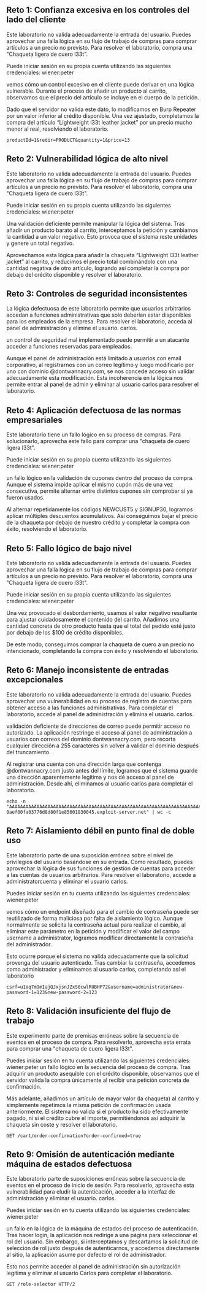 ## Reto 1: Confianza excesiva en los controles del lado del cliente

Este laboratorio no valida adecuadamente la entrada del usuario. Puedes aprovechar una falla lógica en su flujo de trabajo de compras para comprar artículos a un precio no previsto. Para resolver el laboratorio, compra una "Chaqueta ligera de cuero l33t".

Puede iniciar sesión en su propia cuenta utilizando las siguientes credenciales: wiener:peter 

vemos cómo un control excesivo en el cliente puede derivar en una lógica vulnerable. Durante el proceso de añadir un producto al carrito, observamos que el precio del artículo se incluye en el cuerpo de la petición.

Dado que el servidor no valida este dato, lo modificamos en Burp Repeater por un valor inferior al crédito disponible. Una vez ajustado, completamos la compra del artículo “Lightweight l33t leather jacket” por un precio mucho menor al real, resolviendo el laboratorio.

```
productId=1&redir=PRODUCT&quantity=1&price=13
```

## Reto 2: Vulnerabilidad lógica de alto nivel


Este laboratorio no valida adecuadamente la entrada del usuario. Puedes aprovechar una falla lógica en su flujo de trabajo de compras para comprar artículos a un precio no previsto. Para resolver el laboratorio, compra una "Chaqueta ligera de cuero l33t".

Puede iniciar sesión en su propia cuenta utilizando las siguientes credenciales: wiener:peter 

Una validación deficiente permite manipular la lógica del sistema. Tras añadir un producto barato al carrito, interceptamos la petición y cambiamos la cantidad a un valor negativo. Esto provoca que el sistema reste unidades y genere un total negativo.

Aprovechamos esta lógica para añadir la chaqueta “Lightweight l33t leather jacket” al carrito, y reducimos el precio total combinándolo con una cantidad negativa de otro artículo, logrando así completar la compra por debajo del crédito disponible y resolver el laboratorio.

## Reto 3: Controles de seguridad inconsistentes


La lógica defectuosa de este laboratorio permite que usuarios arbitrarios accedan a funciones administrativas que solo deberían estar disponibles para los empleados de la empresa. Para resolver el laboratorio, acceda al panel de administración y elimine el usuario. carlos. 

un control de seguridad mal implementado puede permitir a un atacante acceder a funciones reservadas para empleados.

Aunque el panel de administración está limitado a usuarios con email corporativo, al registrarnos con un correo legítimo y luego modificarlo por uno con dominio @dontwannacry.com, se nos concede acceso sin validar adecuadamente esta modificación. Esta incoherencia en la lógica nos permite entrar al panel de admin y eliminar al usuario carlos para resolver el laboratorio.


## Reto 4: Aplicación defectuosa de las normas empresariales

Este laboratorio tiene un fallo lógico en su proceso de compras. Para solucionarlo, aprovecha este fallo para comprar una "chaqueta de cuero ligera l33t".

Puede iniciar sesión en su propia cuenta utilizando las siguientes credenciales: wiener:peter 

un fallo lógico en la validación de cupones dentro del proceso de compra. Aunque el sistema impide aplicar el mismo cupón más de una vez consecutiva, permite alternar entre distintos cupones sin comprobar si ya fueron usados.

Al alternar repetidamente los códigos NEWCUST5 y SIGNUP30, logramos aplicar múltiples descuentos acumulativos. Así conseguimos bajar el precio de la chaqueta por debajo de nuestro crédito y completar la compra con éxito, resolviendo el laboratorio.

## Reto 5: Fallo lógico de bajo nivel

Este laboratorio no valida adecuadamente la entrada del usuario. Puedes aprovechar una falla lógica en su flujo de trabajo de compras para comprar artículos a un precio no previsto. Para resolver el laboratorio, compra una "Chaqueta ligera de cuero l33t".

Puede iniciar sesión en su propia cuenta utilizando las siguientes credenciales: wiener:peter 

Una vez provocado el desbordamiento, usamos el valor negativo resultante para ajustar cuidadosamente el contenido del carrito. Añadimos una cantidad concreta de otro producto hasta que el total del pedido esté justo por debajo de los $100 de crédito disponibles.

De este modo, conseguimos comprar la chaqueta de cuero a un precio no intencionado, completando la compra con éxito y resolviendo el laboratorio.

## Reto 6: Manejo inconsistente de entradas excepcionales

Este laboratorio no valida adecuadamente la entrada del usuario. Puedes aprovechar una vulnerabilidad en su proceso de registro de cuentas para obtener acceso a las funciones administrativas. Para completar el laboratorio, accede al panel de administración y elimina el usuario. carlos. 

validación deficiente de direcciones de correo puede permitir acceso no autorizado. La aplicación restringe el acceso al panel de administración a usuarios con correos del dominio dontwannacry.com, pero recorta cualquier dirección a 255 caracteres sin volver a validar el dominio después del truncamiento.

Al registrar una cuenta con una dirección larga que contenga @dontwannacry.com justo antes del límite, logramos que el sistema guarde una dirección aparentemente legítima y nos dé acceso al panel de administración. Desde ahí, eliminamos al usuario carlos para completar el laboratorio.

```shell
echo -n "AAAAAAAAAAAAAAAAAAAAAAAAAAAAAAAAAAAAAAAAAAAAAAAAAAAAAAAAAAAAAAAAAAAAAAAAAAAAAAAAAAAAAAAAAAAAAAAAAAAAAAAAAAAAAAAAAAAAAAAAAAAAAAAAAAAAAAAAAAAAAAAAAAAAAAAAAAAAAAAAAAAAAAAAAAAAAAAAAAAAAAAAAAAAAAAAAAAAAAAAAAAAAAAAAAAAAAAAAAAAAAAAAAAAAAAAAAAAAA@dontwannacry.com.exploit-0aef00fa03776d8d80f1e85601830045.exploit-server.net" | wc -c

```

## Reto 7: Aislamiento débil en punto final de doble uso

Este laboratorio parte de una suposición errónea sobre el nivel de privilegios del usuario basándose en su entrada. Como resultado, puedes aprovechar la lógica de sus funciones de gestión de cuentas para acceder a las cuentas de usuarios arbitrarios. Para resolver el laboratorio, accede a administratorcuenta y eliminar el usuario carlos.

Puedes iniciar sesión en tu cuenta utilizando las siguientes credenciales: wiener:peter 

vemos cómo un endpoint diseñado para el cambio de contraseña puede ser reutilizado de forma maliciosa por falta de aislamiento lógico. Aunque normalmente se solicita la contraseña actual para realizar el cambio, al eliminar este parámetro en la petición y modificar el valor del campo username a administrator, logramos modificar directamente la contraseña del administrador.

Esto ocurre porque el sistema no valida adecuadamente que la solicitud provenga del usuario autenticado. Tras cambiar la contraseña, accedemos como administrador y eliminamos al usuario carlos, completando así el laboratorio

```
csrf=u1Vq7m9mIajQJxjsnJZxS0cwlRUBHP72&username=administrator&new-password-1=123&new-password-2=123
```

## Reto 8: Validación insuficiente del flujo de trabajo

Este experimento parte de premisas erróneas sobre la secuencia de eventos en el proceso de compra. Para resolverlo, aprovecha esta errata para comprar una "chaqueta de cuero ligera l33t".

Puedes iniciar sesión en tu cuenta utilizando las siguientes credenciales: wiener:peter 
un fallo lógico en la secuencia del proceso de compra. Tras adquirir un producto asequible con el crédito disponible, observamos que el servidor valida la compra únicamente al recibir una petición concreta de confirmación.

Más adelante, añadimos un artículo de mayor valor (la chaqueta) al carrito y simplemente repetimos la misma petición de confirmación usada anteriormente. El sistema no valida si el producto ha sido efectivamente pagado, ni si el crédito cubre el importe, permitiéndonos así adquirir la chaqueta sin coste y resolver el laboratorio.

```
GET /cart/order-confirmation?order-confirmed=true
```

## Reto 9: Omisión de autenticación mediante máquina de estados defectuosa

Este laboratorio parte de suposiciones erróneas sobre la secuencia de eventos en el proceso de inicio de sesión. Para resolverlo, aprovecha esta vulnerabilidad para eludir la autenticación, acceder a la interfaz de administración y eliminar el usuario. carlos.

Puedes iniciar sesión en tu cuenta utilizando las siguientes credenciales: wiener:peter 

un fallo en la lógica de la máquina de estados del proceso de autenticación. Tras hacer login, la aplicación nos redirige a una página para seleccionar el rol del usuario. Sin embargo, si interceptamos y descartamos la solicitud de selección de rol justo después de autenticarnos, y accedemos directamente al sitio, la aplicación asume por defecto el rol de administrador.

Esto nos permite acceder al panel de administración sin autorización legítima y eliminar al usuario Carlos para completar el laboratorio.

```
GET /role-selector HTTP/2
```
